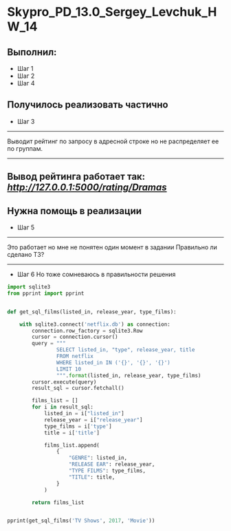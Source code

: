 # Skypro_PD_13.0_Sergey_Levchuk_HW_14

## Выполнил:
   * Шаг 1
   * Шаг 2
   * Шаг 4

## Получилось реализовать частично
   * Шаг 3
***
Выводит рейтинг по запросу в адресной строке но не распределяет 
ее по группам.
***
Вывод рейтинга работает так:
*http://127.0.0.1:5000/rating/Dramas*
---
## Нужна помощь в реализации
   * Шаг 5
---
Это работает но мне не понятен один момент в задании
Правильно ли сделано ТЗ?
***
   * Шаг 6
Но тоже сомневаюсь в правильности решения
```python
import sqlite3
from pprint import pprint


def get_sql_films(listed_in, release_year, type_films):

    with sqlite3.connect('netflix.db') as connection:
        connection.row_factory = sqlite3.Row
        cursor = connection.cursor()
        query = """ 
                SELECT listed_in, "type", release_year, title
                FROM netflix
                WHERE listed_in IN ('{}', '{}', '{}')
                LIMIT 10
                """.format(listed_in, release_year, type_films)
        cursor.execute(query)
        result_sql = cursor.fetchall()

        films_list = []
        for i in result_sql:
            listed_in = i["listed_in"]
            release_year = i["release_year"]
            type_films = i['type']
            title = i['title']

            films_list.append(
                {
                    "GENRE": listed_in,
                    "RELEASE EAR": release_year,
                    "TYPE FILMS": type_films,
                    "TITLE": title,
                }
            )

        return films_list


pprint(get_sql_films('TV Shows', 2017, 'Movie'))
```


